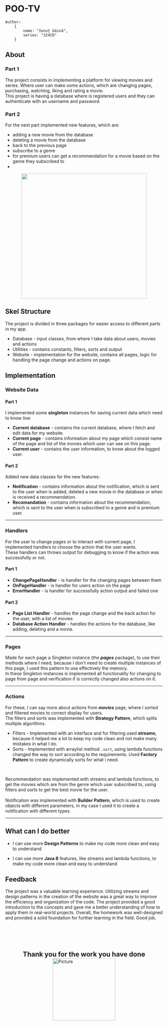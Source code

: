 # POO-TV

```
Author: 
    {
        name: "Ionuț Găină",
        series: "324CD"
    }
```

## About

### Part 1
The project consists in implementing a platform for viewing movies and series. Where user can make
some actions, which are changing pages, purchasing, watching, liking and rating a movie. \
This project is having a database where is registered users and they can authenticate with an
username and password.

### Part 2
For the next part implemented new features, which are:
- adding a new movie from the database
- deleting a movie from the database
- back to the previous page
- subscribe to a genre
- for premium users can get a recommendation for a movie based on the genre they subscribed to
- 
<img src="https://ocw.cs.pub.ro/courses/lib/exe/fetch.php?hash=2597cd&media=https%3A%2F%2Fi.imgur.com%2FS1ROjQr.gif" width="400" style="display: block; margin: 0 auto;" />

## Skel Structure

The project is divided in three packages for easier access to different parts in my app.

- Database - input classes, from where I take data about users, movies and actions
- Utilities - contains constants, filters, sorts and output
- Website - implementation for the website, contains all pages, logic for handling the page change
  and actions on page.

## Implementation

### Website Data

#### Part 1
I implemented some **singleton** instances for saving current data which need to know live:

- **Current database** - contains the current database, where I fetch and edit data for my website.
- **Current page** - contains information about my page which consist name of the page and list of
  the movies which user can see on this page.
- **Current user** - contains the user information, to know about the logged user.

#### Part 2

Added new data classes for the new features:
- **Notification** - contains information about the notification, which is sent to the user when
  is added, deleted a new movie in the database or when is received a recommendation.
- **Recomandation** - contains information about the recommendation, which is sent to the user
  when is subscribed to a genre and is premium user.

***
### Handlers

For the user to change pages or to interact with current page, I implemented handlers to choose the
action that the user wants. \
These handlers can throws output for debugging to know if the action was successfully or not.

#### Part 1
- **ChangePageHandler** - is handler for the changing pages between them
- **OnPageHandler** - is handler for users action on the page
- **ErrorHandler** - is handler for successfully action output and failed one

#### Part 2
- **Page List Handler** - handles the page change and the back action for the user, with a list of
  movies
- **Database Action Handler** - handles the actions for the database, like adding, deleting and a movie.

***

### Pages

Made for each page a Singleton instance (the ***pages*** package), to use their methods where I
need, because I don't need to create multiple instances of this page, I used this pattern to use
effectively the memory. \
In these Singleton instances is implemented all functionality for changing to page from page and
verification if is correctly changed also actions on it.

***

### Actions

For these, I can say more about actions from ***movies*** page, where I sorted and filtered movies
to correct display for users. \
The filters and sorts was implemented with **Strategy Pattern**, which splits multiple algorithms.

- Filters - Implemented with an interface and for filtering used **streams**, because it helped me a
  lot to keep my code clean and not make many mistakes in what I do.
- Sorts - Implemented with arraylist method ```.sort```, using lambda functions changed the way to
  sort according to the requirements. Used **Factory Pattern** to create dynamically sorts for what
  i need.

 <br>

  Recommendation was implemented with streams and lambda functions, to get the movies which are
    from the genre which user subscribed to, using filters and sorts to get the best movie for the
    user.
<br> <br>
  Notification was implemented with **Builder Pattern**, which is used to create objects with
    different parameters, in my case I used it to create a notification with different types.

***

## What can I do better

- I can use more **Design Patterns** to make my code more clean and easy to understand

- I can use more **Java 8** features, like streams and lambda functions, to make my code more
  clean and easy to understand

## Feedback

The project was a valuable learning experience. 
Utilizing streams and design patterns in the creation of the website was a great way 
to improve the efficiency and organization of the code. 
The project provided a good introduction to the concepts and gave me a better understanding 
of how to apply them in real-world projects. Overall, the homework was well-designed and provided 
a solid foundation for further learning in the field. Good job.

<br></br>
<br></br>
<center> 
<h2 style="margin: 0 auto;">Thank you for the work you have done</h2>
</center>
<img src="https://gifdb.com/images/high/gojill-cat-thank-you-9eiqz5rqpliyluox.webp" 
        height="200"
        width="200"
        alt="Picture" 
        style="display: block; margin: 0 auto;" />
